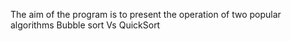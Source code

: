 The aim of the program is to present the operation of two popular algorithms
Bubble sort Vs QuickSort 
